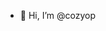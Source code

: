- 👋 Hi, I’m @cozyop

<!---
cozyop/cozyop is a ✨ special ✨ repository because its `README.md` (this file) appears on your GitHub profile.
You can click the Preview link to take a look at your changes.
--->
